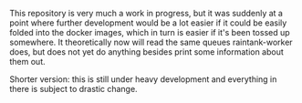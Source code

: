 This repository is very much a work in progress, but it was suddenly at a point
where further development would be a lot easier if it could be easily folded
into the docker images, which in turn is easier if it's been tossed up
somewhere. It theoretically now will read the same queues raintank-worker does,
but does not yet do anything besides print some information about them out.

Shorter version: this is still under heavy development and everything in there
is subject to drastic change.
